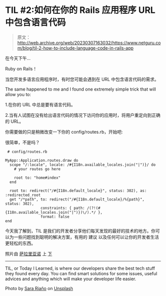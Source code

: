 # TIL #2:如何在你的 Rails 应用程序 URL 中包含语言代码

> 原文：<http://web.archive.org/web/20230307163032/https://www.netguru.com/blog/til-2-how-to-include-language-code-in-rails-app>

 在今天下午...

Ruby on Rails！

当您开发多语言应用程序时，有时您可能会遇到在 URL 中包含语言代码的需求。

The same happened to me and I found one extremely simple trick that will allow you to:

1.在你的 URL 中总是要有语言代码。

2.当有人试图在没有给出语言代码的情况下访问你的应用时，将用户重定向到正确的 URL。

你需要做的只是稍微改变一下你的 config/routes.rb，开始吧:

很简单，不是吗？

```
 # config/routes.rb

MyApp::Application.routes.draw do
  scope "/:locale", locale: /#{I18n.available_locales.join("|")}/ do
    # your routes go here

    root to: "home#index"
  end

  root to: redirect("/#{I18n.default_locale}", status: 302), as: :redirected_root
  get "/*path", to: redirect("/#{I18n.default_locale}/%{path}", status: 302),
                constraints: { path: /(?!(#{I18n.available_locales.join("|")})\/).*/ },
                format: false
end 
```

今天我了解到，TIL 是我们的开发者分享他们每天发现的最好的技术的地方。你可以为一些问题找到聪明的解决方案，有用的  <g class="gr_ gr_171 gr-alert gr_spell gr_inline_cards gr_disable_anim_appear ContextualSpelling ins-del multiReplace" id="171" data-gr-id="171"><g class="gr_ gr_178 gr-alert gr_gramm gr_inline_cards gr_disable_anim_appear Grammar multiReplace" id="178" data-gr-id="178">建议</g></g> 以及任何可以让你的开发者生活更轻松的东西。

照片由 [萨拉里亚诺](http://web.archive.org/web/20221002001519/https://unsplash.com/photos/qoKTJo2zpRs?utm_source=unsplash&utm_medium=referral&utm_content=creditCopyText) 上 [下](http://web.archive.org/web/20221002001519/https://unsplash.com/?utm_source=unsplash&utm_medium=referral&utm_content=creditCopyText)

* * *

TIL, or Today I Learned, is where our developers share the best tech stuff they found every day. You can find smart solutions for some issues, useful  <g class="gr_ gr_171 gr-alert gr_spell gr_inline_cards gr_disable_anim_appear ContextualSpelling ins-del multiReplace" id="171" data-gr-id="171"><g class="gr_ gr_178 gr-alert gr_gramm gr_inline_cards gr_disable_anim_appear Grammar multiReplace" id="178" data-gr-id="178">advices</g></g>  and anything which will make your developer life easier.

Photo by [Sara Riaño](http://web.archive.org/web/20221002001519/https://unsplash.com/photos/qoKTJo2zpRs?utm_source=unsplash&utm_medium=referral&utm_content=creditCopyText) on [Unsplash](http://web.archive.org/web/20221002001519/https://unsplash.com/?utm_source=unsplash&utm_medium=referral&utm_content=creditCopyText)